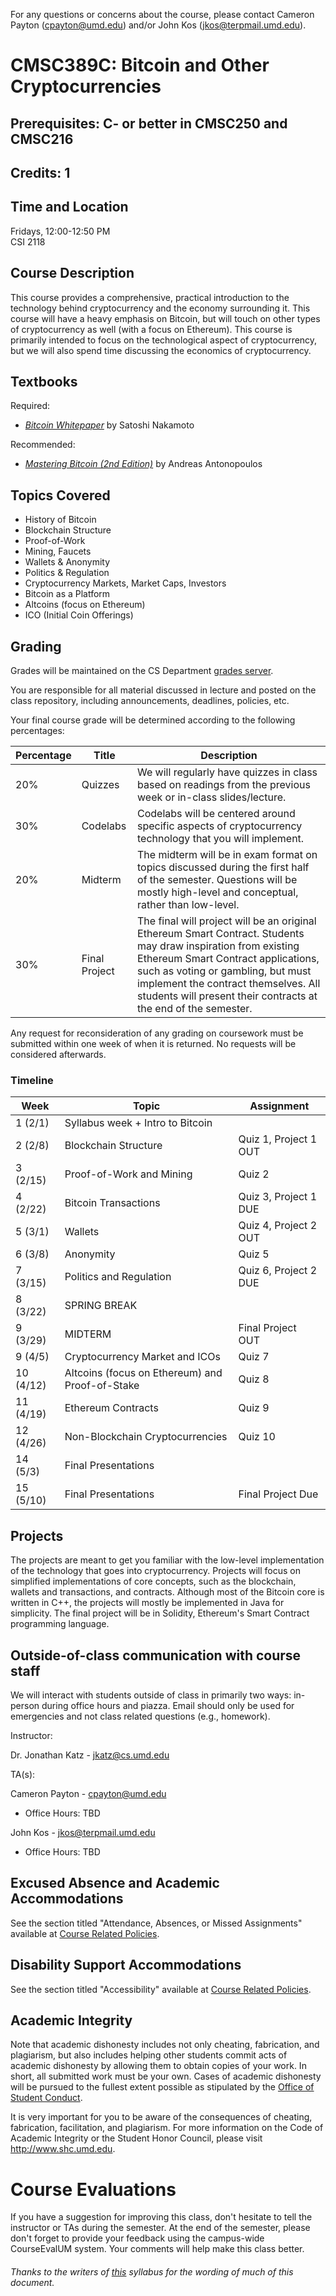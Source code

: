 For any questions or concerns about the course, please contact Cameron Payton (cpayton@umd.edu) and/or John Kos (jkos@terpmail.umd.edu).

# CMSC389C: Bitcoin and Other Cryptocurrencies
## Prerequisites: C- or better in CMSC250 and CMSC216
## Credits: 1

## Time and Location
Fridays, 12:00-12:50 PM  
CSI 2118

## Course Description
This course provides a comprehensive, practical introduction to the technology behind cryptocurrency and the economy surrounding it. This course will have a heavy emphasis on Bitcoin, but will touch on other types of cryptocurrency as well (with a focus on Ethereum). This course is primarily intended to focus on the technological aspect of cryptocurrency, but we will also spend time discussing the economics of cryptocurrency.

## Textbooks
Required:
- [_Bitcoin Whitepaper_](https://bitcoin.org/bitcoin.pdf) by Satoshi Nakamoto

Recommended: 
- [_Mastering Bitcoin (2nd Edition)_](https://www.amazon.com/_/dp/1491954388?tag=oreilly20-20) by Andreas Antonopoulos

## Topics Covered
- History of Bitcoin
- Blockchain Structure
- Proof-of-Work
- Mining, Faucets
- Wallets & Anonymity
- Politics & Regulation
- Cryptocurrency Markets, Market Caps, Investors
- Bitcoin as a Platform
- Altcoins (focus on Ethereum)
- ICO (Initial Coin Offerings)

## Grading
Grades will be maintained on the CS Department <a href="https://grades.cs.umd.edu/">grades server</a>.

You are responsible for all material discussed in lecture and posted on the class repository, including announcements, deadlines, policies, etc.

Your final course grade will be determined according to the following percentages:

| Percentage | Title | Description |
| ------------- | -----|-------- |
| 20% | Quizzes | We will regularly have quizzes in class based on readings from the previous week or in-class slides/lecture. |
| 30% | Codelabs | Codelabs will be centered around specific aspects of cryptocurrency technology that you will implement. |
| 20% | Midterm | The midterm will be in exam format on topics discussed during the first half of the semester. Questions will be mostly high-level and conceptual, rather than low-level. |
| 30% | Final Project | The final will project will be an original Ethereum Smart Contract. Students may draw inspiration from existing Ethereum Smart Contract applications, such as voting or gambling, but must implement the contract themselves. All students will present their contracts at the end of the semester. |

Any request for reconsideration of any grading on coursework must be submitted within one week of when it is returned. No requests
will be considered afterwards.

### Timeline

| Week | Topic | Assignment |
| ----|----|----- |
| 1 (2/1) | Syllabus week + Intro to Bitcoin | |
| 2 (2/8) | Blockchain Structure | Quiz 1, Project 1 OUT |
| 3 (2/15) | Proof-of-Work and Mining | Quiz 2 |
| 4 (2/22) | Bitcoin Transactions | Quiz 3, Project 1 DUE |
| 5 (3/1) | Wallets | Quiz 4, Project 2 OUT |
| 6 (3/8) | Anonymity | Quiz 5 |
| 7 (3/15) | Politics and Regulation | Quiz 6, Project 2 DUE |
| 8 (3/22) | SPRING BREAK | |
| 9 (3/29) | MIDTERM | Final Project OUT |
| 9 (4/5) | Cryptocurrency Market and ICOs | Quiz 7 |
| 10 (4/12) | Altcoins (focus on Ethereum) and Proof-of-Stake | Quiz 8 |
| 11 (4/19) | Ethereum Contracts | Quiz 9 |
| 12 (4/26) | Non-Blockchain Cryptocurrencies | Quiz 10 |
| 14 (5/3) | Final Presentations | |
| 15 (5/10) | Final Presentations | Final Project Due |

## Projects
The projects are meant to get you familiar with the low-level implementation of the technology that goes into cryptocurrency. Projects will focus on simplified implementations of core concepts, such as the blockchain, wallets and transactions, and contracts. Although most of the Bitcoin core is written in C++, the projects will mostly be implemented in Java for simplicity. The final project will be in Solidity, Ethereum's Smart Contract programming language.

## Outside-of-class communication with course staff
We will interact with students outside of class in primarily two ways: in-person during office hours and piazza. Email should
only be used for emergencies and not class related questions (e.g., homework).

Instructor:

Dr. Jonathan Katz - jkatz@cs.umd.edu

TA(s):

Cameron Payton - cpayton@umd.edu
- Office Hours: TBD
  
John Kos - jkos@terpmail.umd.edu
- Office Hours: TBD

## Excused Absence and Academic Accommodations
See the section titled "Attendance, Absences, or Missed Assignments" available at <a href="http://www.ugst.umd.edu/courserelatedpolicies.html">Course Related Policies</a>.

## Disability Support Accommodations

See the section titled "Accessibility" available at <a href="http://www.ugst.umd.edu/courserelatedpolicies.html">Course Related Policies</a>.

## Academic Integrity
Note that academic dishonesty includes not only cheating, fabrication, and plagiarism, but also includes helping other students commit acts of academic dishonesty by allowing them to obtain copies of your work. In short, all submitted work must be your own. Cases of academic dishonesty will be pursued to the fullest extent possible as stipulated by the <a href="http://osc.umd.edu/OSC/Default.aspx">Office of Student Conduct</a>.

It is very important for you to be aware of the consequences of cheating, fabrication, facilitation, and plagiarism. For more information on the Code of Academic Integrity or the Student Honor Council, please visit http://www.shc.umd.edu.

# Course Evaluations

If you have a suggestion for improving this class, don't hesitate to tell the instructor or TAs during the semester. At the end of the semester, please don't forget to provide your feedback using the campus-wide CourseEvalUM system. Your comments will help make this class better.

###### Thanks to the writers of <a href = "https://www.cs.umd.edu/class/fall2016/cmsc330/syllabus.shtml">this</a> syllabus for the wording of much of this document.
